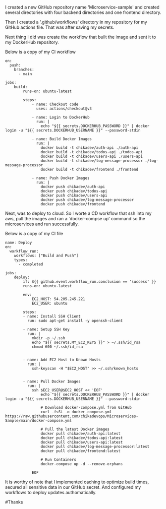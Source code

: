 I created a new GitHub repository name 'Microservice-sample' and created several directories with four backend directories and one frontend directory.

Then I created a '.github/workflows' directory in my repository for my GitHub actions file. That was after saving my secrets.

Next thing I did was create the workflow that built the image and sent it to my DockerHub repository.

Below is a copy of my CI workflow

```name: Build and Push
on:
  push:
    branches:
      - main

jobs:
    build:
        runs-on: ubuntu-latest
        
        steps:
            - name: Checkout code
              uses: actions/checkout@v3

            - name: Login to DockerHub
              run: |
                echo "${{ secrets.DOCKERHUB_PASSWORD }}" | docker login -u "${{ secrets.DOCKERHUB_USERNAME }}" --password-stdin

            - name: Build Docker Images
              run: |
                docker build -t chikadev/auth-api ./auth-api
                docker build -t chikadev/todos-api ./todos-api
                docker build -t chikadev/users-api ./users-api
                docker build -t chikadev/log-message-processor ./log-message-processor
                docker build -t chikadev/frontend ./frontend

            - name: Push Docker Images
              run: |
                docker push chikadev/auth-api
                docker push chikadev/todos-api
                docker push chikadev/users-api
                docker push chikadev/log-message-processor
                docker push chikadev/frontend
```

Next, was to deploy to cloud. So I worte a CD workflow that ssh into my aws, pull the images and ran a 'docker-compse up' command so the microservices and run successfully.

Below is a copy of my CI file

```
name: Deploy
on:
  workflow_run:
    workflows: ["Build and Push"]
    types:
      - completed

jobs:
    deploy:
        if: ${{ github.event.workflow_run.conclusion == 'success' }}
        runs-on: ubuntu-latest

        env:
            EC2_HOST: 54.205.245.221
            EC2_USER: ubuntu

        steps:
        - name: Install SSH Client
          run: sudo apt-get install -y openssh-client

        - name: Setup SSH Key
          run: |
            mkdir -p ~/.ssh
            echo "${{ secrets.MY_EC2_KEYS }}" > ~/.ssh/id_rsa
            chmod 600 ~/.ssh/id_rsa
    

        - name: Add EC2 Host to Known Hosts
          run: |
            ssh-keyscan -H "$EC2_HOST" >> ~/.ssh/known_hosts


        - name: Pull Docker Images
          run: |
            ssh $EC2_USER@$EC2_HOST << 'EOF'
                echo "${{ secrets.DOCKERHUB_PASSWORD }}" | docker login -u "${{ secrets.DOCKERHUB_USERNAME }}" --password-stdin
                
                # Download docker-compose.yml from GitHub
                curl -fsSL -o docker-compose.yml https://raw.githubusercontent.com/chikadevops/Microservices-Sample/main/docker-compose.yml

                # Pull the latest Docker images
                docker pull chikadev/auth-api:latest
                docker pull chikadev/todos-api:latest
                docker pull chikadev/users-api:latest
                docker pull chikadev/log-message-processor:latest
                docker pull chikadev/frontend:latest
            
                # Run Containers
                docker-compose up -d --remove-orphans
                
            EOF
```

It is worthy of note that I implemented caching to optimize build times, secured all sensitive data in our GitHub secret. And configured  my workflows to deploy updates authomatically.

#Thanks